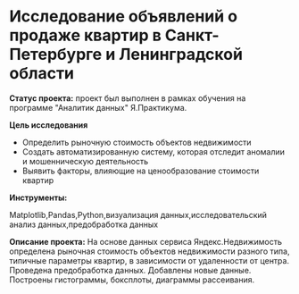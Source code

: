  # Исследование объявлений о продаже квартир в Санкт-Петербурге и Ленинградской области

**Статус проекта:**
проект был выполнен в рамках обучения на программе "Аналитик данных" Я.Практикума.

**Цель исследования**
* Определить рыночную стоимость объектов недвижимости
* Создать автоматизированную систему, которая отследит аномалии и мошенническую деятельность
* Выявить факторы, влияющие на ценообразование стоимости квартир

**Инструменты:**

Matplotlib,Pandas,Python,визуализация данных,исследовательский анализ данных,предобработка данных

**Описание проекта:**
На основе данных сервиса Яндекс.Недвижимость определена рыночная стоимость
объектов недвижимости разного типа, типичные параметры квартир, в зависимости от
удаленности от центра. Проведена предобработка данных. Добавлены новые данные.
Построены гистограммы, боксплоты, диаграммы рассеивания.
